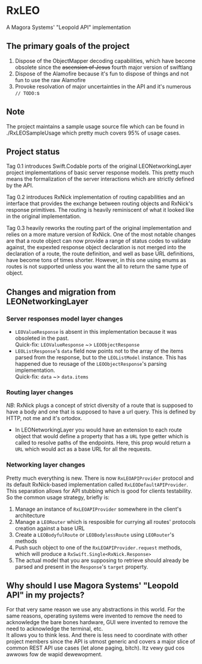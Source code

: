 # RxLEO
A Magora Systems' "Leopold API" implementation

## The primary goals of the project

1. Dispose of the ObjectMapper decoding capabilities, which have become obsolete since the ~~ascension of Jesus~~ fourth major version of swiftlang
1. Dispose of the Alamofire because it's fun to dispose of things and not fun to use the raw Alamofire
1. Provoke resolvation of major uncertainties in the API and it's numerous `// TODO:`s

## Note

The project maintains a sample usage source file which can be found in ./RxLEOSampleUsage which pretty much covers 95% of usage cases.

## Project status

Tag 0.1 introduces Swift.Codable ports of the original LEONetworkingLayer project implementations of basic server response models. This pretty much means the formalization of the server interactions which are strictly defined by the API.

Tag 0.2 introduces RxNick implementation of routing capabilities and an interface that provides the exchange between routing objects and RxNick's response primitives. The routing is heavily reminiscent of what it looked like in the original implementation.

Tag 0.3 heavily reworks the routing part of the original implementation and relies on a more mature version of RxNick. One of the most notable changes are that a route object can now provide a range of status codes to validate against, the expexted response object declaration is not merged into the declaration of a route, the route definition, and well as base URL definitions, have become tons of times shorter. However, in this one using enums as routes is not supported unless you want the all to return the same type of object.

## Changes and migration from LEONetworkingLayer

### Server responses model layer changes

- `LEOValueResponse` is absent in this implementation because it was obsoleted in the past.  
Quick-fix: `LEOValueResponse` ~> `LEOObjectResponse`
- `LEOListResponse`'s `data` field now points not to the array of the items parsed from the response, but to the `LEOListModel` instance. This has happened due to reusage of the `LEOObjectResponse`'s parsing implementation.  
Quick-fix: `data` ~> `data.items`

### Routing layer changes

_NB_: RxNick plugs a concept of strict diversity of a route that is supposed to have a body and one that is supposed to have a url query. This is defined by HTTP, not me and it's ortodox.

- In LEONetworkingLayer you would have an extension to each route object that would define a property that has a `URL` type getter which is called to resolve paths of the endpoints. Here, this prop would return a `URL` which would act as a base URL for all the requests.

### Networking layer changes

Pretty much everything is new. There is now `RxLEOAPIProvider` protocol and its default RxNick-based implementation called `RxLEODefaultAPIProvider`. This separation allows for API stubbing which is good for clients testability. So the common usage strategy, briefly is:
1. Manage an instance of `RxLEOAPIProvider` somewhere in the client's architecture
1. Manage a `LEORouter` which is resposible for currying all routes' protocols creation against a base URL 
1. Create a `LEOBodyfulRoute` or `LEOBodylessRoute` using `LEORouter`'s methods
1. Push such object to one of the `RxLEOAPIProvider.request` methods, which will produce a `RxSwift.Single<RxNick.Response>`
1. The actual model that you are supposing to retrieve should already be parsed and present in the `Response`'s `target` property.

## Why should I use Magora Systems' "Leopold API" in my projects?

For that very same reason we use any abstractions in this world. For the same reasons, operating systems were invented to remove the need to acknowledge the bare bones hardware, GUI were invented to remove the need to acknowledge the terminal, etc.  
It allows you to think less. And there is less need to coordinate with other project members since the API is utmost generic and covers a major slice of common REST API use cases (let alone paging, bitch). Itz vewy gud cos awwows fow de wapid dewewopment.
